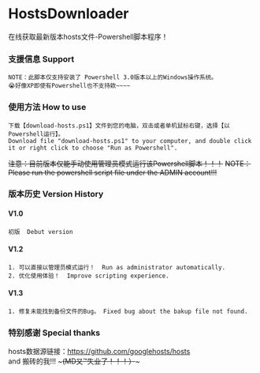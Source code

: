 # HostsDownloader
在线获取最新版本hosts文件-Powershell脚本程序！

### 支援信息 Support
    NOTE：此脚本仅支持安装了 Powershell 3.0版本以上的Windows操作系统。
    😭好像XP即使有Powershell也不支持欸~~~~
    
### 使用方法 How to use
    下载【download-hosts.ps1】文件到您的电脑，双击或者单机鼠标右键，选择【以Powershell运行】。
    Download file "download-hosts.ps1" to your computer, and double click it or right click to choose "Run as Powershell".

<del> 注意：目前版本仅能手动使用管理员模式运行该Powershell脚本！！！</del>
<del>  NOTE：Please run the powershell script file under the ADMIN account!!! </del>

### 版本历史 Version History
#### V1.0 
    初版  Debut version

#### V1.2
    1. 可以直接以管理员模式运行！  Run as administrator automatically. 
    2. 优化使用体验！  Improve scripting experience.
    
#### V1.3
    1. 修复未能找到备份文件的Bug。 Fixed bug about the bakup file not found.

### 特别感谢 Special thanks
hosts数据源链接：https://github.com/googlehosts/hosts
<br/>
and 搬砖的我!!!  ~~~(MD又™失业了！！！）~~~

